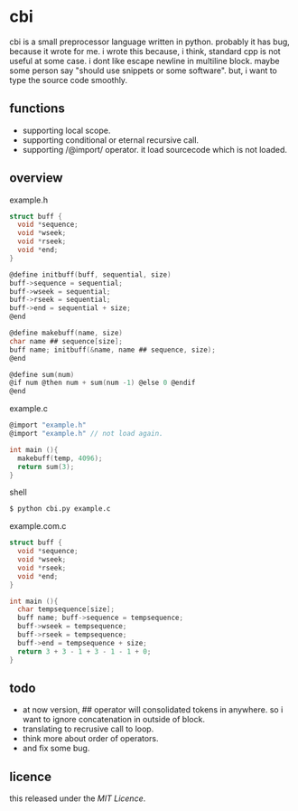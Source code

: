 
# cbi

cbi is a small preprocessor language written in python.
probably it has  bug, because it wrote for me.
i wrote this because, i think, standard cpp is not useful at some case.
i dont like escape newline in multiline block.
maybe some person say "should use snippets or some software".
but, i want to type the source code smoothly.

## functions

* supporting local scope.
* supporting conditional or eternal recursive call.
* supporting /@import/ operator. it load sourcecode which is not loaded.

## overview

example.h
```c
struct buff {
  void *sequence;
  void *wseek;
  void *rseek;
  void *end;
}

@define initbuff(buff, sequential, size)
buff->sequence = sequential;
buff->wseek = sequential;
buff->rseek = sequential;
buff->end = sequential + size;
@end

@define makebuff(name, size)
char name ## sequence[size];
buff name; initbuff(&name, name ## sequence, size);
@end

@define sum(num)
@if num @then num + sum(num -1) @else 0 @endif
@end
```

example.c
```c	
@import "example.h"
@import "example.h" // not load again.

int main (){
  makebuff(temp, 4096);
  return sum(3);
}
```

shell
```bash
$ python cbi.py example.c
```

example.com.c
```c
struct buff {
  void *sequence;
  void *wseek;
  void *rseek;
  void *end;
}

int main (){
  char tempsequence[size];
  buff name; buff->sequence = tempsequence;
  buff->wseek = tempsequence;
  buff->rseek = tempsequence;
  buff->end = tempsequence + size;
  return 3 + 3 - 1 + 3 - 1 - 1 + 0;
}
```

## todo
* at now version, ## operator will consolidated tokens in anywhere. so i want to ignore concatenation in outside of block.
* translating to recrusive call to loop.
* think more about order of operators.
* and fix some bug.

## licence
this released under the *MIT Licence*.

